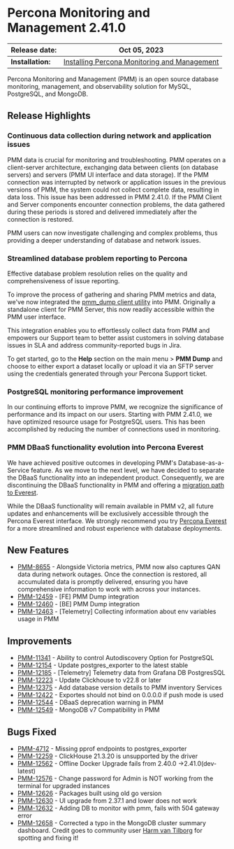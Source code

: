 
# Percona Monitoring and Management 2.41.0


| **Release date:** | Oct 05, 2023                                                                                    |
| ----------------- | ----------------------------------------------------------------------------------------------- |
| **Installation:** | [Installing Percona Monitoring and Management](https://www.percona.com/software/pmm/quickstart) |

Percona Monitoring and Management (PMM) is an open source database monitoring, management, and observability solution for MySQL, PostgreSQL, and MongoDB.

<!---

!!! caution alert alert-warning "Important/Caution"
    Crucial points that need emphasis:

    - Important: A significant point that deserves emphasis.
    - Caution: Used to mean 'Continue with care'.

--->

## Release Highlights

### Continuous data collection during network and application issues

PMM data is crucial for monitoring and troubleshooting. PMM operates on a client-server architecture, exchanging data between clients (on database servers) and servers (PMM UI interface and data storage). If the PMM connection was interrupted by network or application issues in the previous versions of PMM, the system could not collect complete data, resulting in data loss. This issue has been addressed in PMM 2.41.0. If the PMM Client and Server components encounter connection problems, the data gathered during these periods is stored and delivered immediately after the connection is restored.

PMM users can now investigate challenging and complex problems, thus providing a deeper understanding of database and network issues.

### Streamlined database problem reporting to Percona

Effective database problem resolution relies on the quality and comprehensiveness of issue reporting.

To improve the process of gathering and sharing PMM metrics and data, we've now integrated the [pmm_dump client utility](https://docs.percona.com/pmm-dump-documentation/index.html) into PMM. Originally a standalone client for PMM Server, this now readily accessible within the PMM user interface.

This integration enables you to effortlessly collect data from PMM and empowers our Support team to better assist customers in solving database issues in SLA and address community-reported bugs in Jira.

To get started, go to the **Help** section on the main menu > **PMM Dump** and choose to either export a dataset locally or upload it via an SFTP server using the credentials generated through your Percona Support ticket.

### PostgreSQL monitoring performance improvement

In our continuing efforts to improve PMM, we recognize the significance of performance and its impact on our users. Starting with PMM  2.41.0, we have optimized resource usage for PostgreSQL users. This has been accomplished by reducing the number of connections used in monitoring.

### PMM DBaaS functionality evolution into Percona Everest

We have achieved positive outcomes in developing PMM's Database-as-a-Service feature. As we move to the next level, we have decided to separate the DBaaS functionality into an independent product. Consequently, we are discontinuing the DBaaS functionality in PMM and offering a [migration path to Everest](http://per.co.na/pmm-to-everest-guide).

While the DBaaS functionality will remain available in PMM v2, all future updates and enhancements will be exclusively accessible through the Percona Everest interface.
We strongly recommend you try [Percona Everest](http://per.co.na/pmm-to-everest) for a more streamlined and robust experience with database deployments.

## New Features

- [PMM-8655](https://jira.percona.com/browse/PMM-8655) - Alongside Victoria metrics, PMM now also captures QAN data during network outages. Once the connection is restored, all accumulated data is promptly delivered, ensuring you have comprehensive information to work with across your instances.
- [PMM-12459](https://jira.percona.com/browse/PMM-12459) - [FE] PMM Dump integration
- [PMM-12460](https://jira.percona.com/browse/PMM-12460) - [BE] PMM Dump integration
- [PMM-12463](https://jira.percona.com/browse/PMM-12463) - [Telemetry] Collecting information about env variables usage in PMM

## Improvements

- [PMM-11341](https://jira.percona.com/browse/PMM-11341) - Ability to control Autodiscovery Option for PostgreSQL
- [PMM-12154](https://jira.percona.com/browse/PMM-12154) - Update postgres_exporter to the latest stable
- [PMM-12185](https://jira.percona.com/browse/PMM-12185) - [Telemetry] Telemetry data from Grafana DB PostgresSQL
- [PMM-12223](https://jira.percona.com/browse/PMM-12223) - Update Clickhouse to v22.8 or later
- [PMM-12375](https://jira.percona.com/browse/PMM-12375) - Add database version details to PMM inventory Services
- [PMM-12422](https://jira.percona.com/browse/PMM-12422) - Exportes should not bind on 0.0.0.0 if push mode is used
- [PMM-12544](https://jira.percona.com/browse/PMM-12544) - DBaaS deprecation warning in PMM
- [PMM-12549](https://jira.percona.com/browse/PMM-12549) - MongoDB v7 Compatibility in PMM


## Bugs Fixed

- [PMM-4712](https://jira.percona.com/browse/PMM-4712) - Missing pprof endpoints to postgres_exporter
- [PMM-12259](https://jira.percona.com/browse/PMM-12259) - ClickHouse 21.3.20 is unsupported by the driver
- [PMM-12562](https://jira.percona.com/browse/PMM-12562)  - Offline Docker Upgrade fails from 2.40.0 ->2.41.0(dev-latest)
- [PMM-12576](https://jira.percona.com/browse/PMM-12576) - Change password for Admin is NOT working from the terminal for upgraded instances
- [PMM-12626](https://jira.percona.com/browse/PMM-12626) - Packages built using old go version
- [PMM-12630](https://jira.percona.com/browse/PMM-12630) - UI upgrade from 2.37.1 and lower does not work
- [PMM-12632](https://jira.percona.com/browse/PMM-12632) - Adding DB to monitor with pmm, fails with 504 gateway error
- [PMM-12658](https://jira.percona.com/browse/PMM-12658) - Corrected a typo in the MongoDB cluster summary dashboard. Credit goes to community user [Harm van Tilborg](https://github.com/hvt) for spotting and fixing it!

